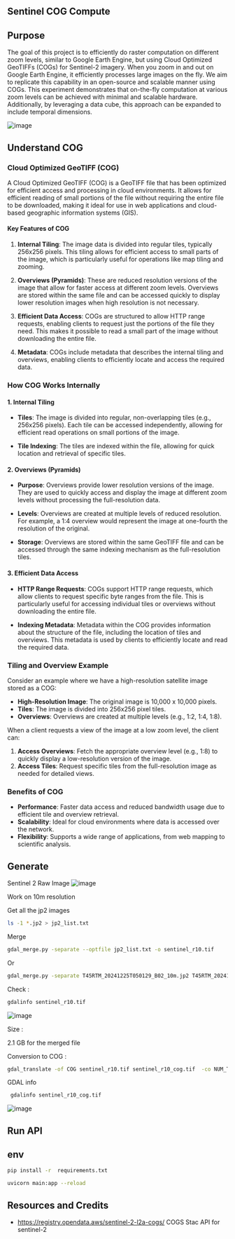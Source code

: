 
## Sentinel COG Compute

## Purpose

The goal of this project is to efficiently do raster computation  on different zoom levels, similar to Google Earth Engine, but using Cloud Optimized GeoTIFFs (COGs) for Sentinel-2 imagery. When you zoom in and out on Google Earth Engine, it efficiently processes large images on the fly. We aim to replicate this capability in an open-source and scalable manner using COGs. This experiment demonstrates that on-the-fly computation at various zoom levels can be achieved with minimal and scalable hardware. Additionally, by leveraging a data cube, this approach can be expanded to include temporal dimensions.


![image](https://github.com/user-attachments/assets/4ef38608-bf96-474a-8f7e-2890b5677cf5)


## Understand COG 

### Cloud Optimized GeoTIFF (COG)

A Cloud Optimized GeoTIFF (COG) is a GeoTIFF file that has been optimized for efficient access and processing in cloud environments. It allows for efficient reading of small portions of the file without requiring the entire file to be downloaded, making it ideal for use in web applications and cloud-based geographic information systems (GIS).

#### Key Features of COG

1. **Internal Tiling**: The image data is divided into regular tiles, typically 256x256 pixels. This tiling allows for efficient access to small parts of the image, which is particularly useful for operations like map tiling and zooming.

2. **Overviews (Pyramids)**: These are reduced resolution versions of the image that allow for faster access at different zoom levels. Overviews are stored within the same file and can be accessed quickly to display lower resolution images when high resolution is not necessary.

3. **Efficient Data Access**: COGs are structured to allow HTTP range requests, enabling clients to request just the portions of the file they need. This makes it possible to read a small part of the image without downloading the entire file.

4. **Metadata**: COGs include metadata that describes the internal tiling and overviews, enabling clients to efficiently locate and access the required data.

### How COG Works Internally

#### 1. Internal Tiling

- **Tiles**: The image is divided into regular, non-overlapping tiles (e.g., 256x256 pixels). Each tile can be accessed independently, allowing for efficient read operations on small portions of the image.
  
- **Tile Indexing**: The tiles are indexed within the file, allowing for quick location and retrieval of specific tiles.

#### 2. Overviews (Pyramids)

- **Purpose**: Overviews provide lower resolution versions of the image. They are used to quickly access and display the image at different zoom levels without processing the full-resolution data.

- **Levels**: Overviews are created at multiple levels of reduced resolution. For example, a 1:4 overview would represent the image at one-fourth the resolution of the original.

- **Storage**: Overviews are stored within the same GeoTIFF file and can be accessed through the same indexing mechanism as the full-resolution tiles.

#### 3. Efficient Data Access

- **HTTP Range Requests**: COGs support HTTP range requests, which allow clients to request specific byte ranges from the file. This is particularly useful for accessing individual tiles or overviews without downloading the entire file.

- **Indexing Metadata**: Metadata within the COG provides information about the structure of the file, including the location of tiles and overviews. This metadata is used by clients to efficiently locate and read the required data.

### Tiling and Overview Example

Consider an example where we have a high-resolution satellite image stored as a COG:

- **High-Resolution Image**: The original image is 10,000 x 10,000 pixels.
- **Tiles**: The image is divided into 256x256 pixel tiles.
- **Overviews**: Overviews are created at multiple levels (e.g., 1:2, 1:4, 1:8).

When a client requests a view of the image at a low zoom level, the client can:
1. **Access Overviews**: Fetch the appropriate overview level (e.g., 1:8) to quickly display a low-resolution version of the image.
2. **Access Tiles**: Request specific tiles from the full-resolution image as needed for detailed views.

### Benefits of COG

- **Performance**: Faster data access and reduced bandwidth usage due to efficient tile and overview retrieval.
- **Scalability**: Ideal for cloud environments where data is accessed over the network.
- **Flexibility**: Supports a wide range of applications, from web mapping to scientific analysis.



## Generate 

Sentinel 2 Raw Image 
![image](https://github.com/user-attachments/assets/a8d724d5-8cf9-423b-bde9-5b45ce517b0d)

Work on 10m resolution 

Get all the jp2 images 

```bash
ls -1 *.jp2 > jp2_list.txt
```

Merge

```bash
gdal_merge.py -separate --optfile jp2_list.txt -o sentinel_r10.tif 
```

Or

```bash
gdal_merge.py -separate T45RTM_20241225T050129_B02_10m.jp2 T45RTM_20241225T050129_B03_10m.jp2 T45RTM_20241225T050129_B04_10m.jp2 T45RTM_20241225T050129_B08_10m.jp2 -o sentinel210m.tif -a_nodata 0
```


Check : 
```bash
gdalinfo sentinel_r10.tif
```

![image](https://github.com/user-attachments/assets/e38aaf11-b2c7-466d-909e-b20fa348be8d)


Size : 

2.1 GB for the merged file 



Conversion to COG : 

```bash
gdal_translate -of COG sentinel_r10.tif sentinel_r10_cog.tif  -co NUM_THREADS=32 -co COMPRESS=DEFLATE -co BIGTIFF=YES -co TILING_SCHEME=GoogleMapsCompatible -co LEVEL=9
```

GDAL info

```bash
 gdalinfo sentinel_r10_cog.tif
```
![image](https://github.com/user-attachments/assets/19283513-41f5-4d1e-a4b7-20c212c43625)

## Run API 

## env

```bash
pip install -r  requirements.txt
```

```bash
uvicorn main:app --reload
```



## Resources and Credits 

- https://registry.opendata.aws/sentinel-2-l2a-cogs/ COGS Stac API for sentinel-2